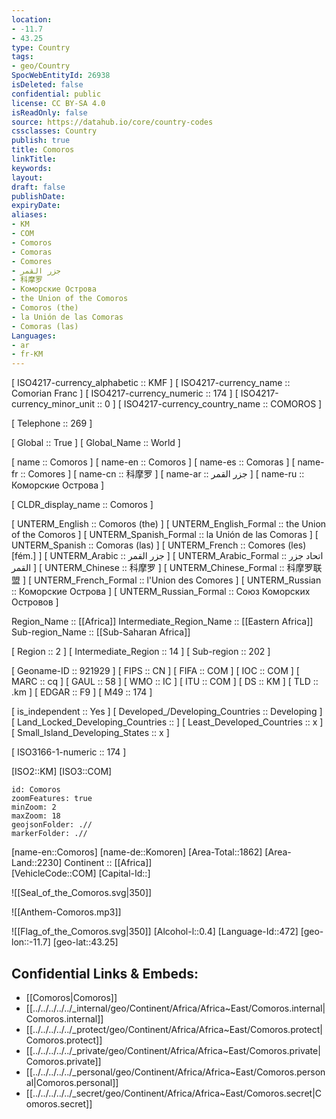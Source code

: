 ```yaml
---
location:
- -11.7
- 43.25
type: Country
tags:
- geo/Country
SpocWebEntityId: 26938
isDeleted: false
confidential: public
license: CC BY-SA 4.0
isReadOnly: false
source: https://datahub.io/core/country-codes
cssclasses: Country
publish: true
title: Comoros
linkTitle: 
keywords: 
layout: 
draft: false
publishDate: 
expiryDate: 
aliases:
- KM
- COM
- Comoros
- Comoras
- Comores
- جزر القمر
- 科摩罗
- Коморские Острова
- the Union of the Comoros
- Comoros (the)
- la Unión de las Comoras
- Comoras (las)
Languages:
- ar
- fr-KM
---
```



[	ISO4217-currency_alphabetic	 :: KMF ] 
[	ISO4217-currency_name	 :: Comorian Franc ] 
[	ISO4217-currency_numeric	 :: 174 ] 
[	ISO4217-currency_minor_unit	 :: 0 ] 
[	ISO4217-currency_country_name	 :: COMOROS ] 

[	Telephone	 :: 269 ] 

[	Global	 :: True ] 
[	Global_Name	 :: World ] 

[	name	 :: Comoros ] 
[	name-en	 :: Comoros ] 
[	name-es	 :: Comoras ] 
[	name-fr	 :: Comores ] 
[	name-cn	 :: 科摩罗 ] 
[	name-ar	 :: جزر القمر ] 
[	name-ru	 :: Коморские Острова ] 

[	CLDR_display_name	 :: Comoros ] 

[	UNTERM_English	 :: Comoros (the) ] 
[	UNTERM_English_Formal	 :: the Union of the Comoros ] 
[	UNTERM_Spanish_Formal	 :: la Unión de las Comoras ] 
[	UNTERM_Spanish	 :: Comoras (las) ] 
[	UNTERM_French	 :: Comores (les) [fém.] ] 
[	UNTERM_Arabic	 :: جزر القمر ] 
[	UNTERM_Arabic_Formal	 :: اتحاد جزر القمر ] 
[	UNTERM_Chinese	 :: 科摩罗 ] 
[	UNTERM_Chinese_Formal	 :: 科摩罗联盟 ] 
[	UNTERM_French_Formal	 :: l'Union des Comores ] 
[	UNTERM_Russian	 :: Коморские Острова ] 
[	UNTERM_Russian_Formal	 :: Союз Коморских Островов ] 

Region_Name ::  [[Africa]] 
Intermediate_Region_Name ::  [[Eastern Africa]] 
Sub-region_Name ::  [[Sub-Saharan Africa]] 

[	Region	 :: 2 ] 
[	Intermediate_Region	 :: 14 ] 
[	Sub-region	 :: 202 ] 

[	Geoname-ID	 :: 921929 ] 
[	FIPS	 :: CN ] 
[	FIFA	 :: COM ] 
[	IOC	 :: COM ] 
[	MARC	 :: cq ] 
[	GAUL	 :: 58 ] 
[	WMO	 :: IC ] 
[	ITU	 :: COM ] 
[	DS	 :: KM ] 
[	TLD	 :: .km ] 
[	EDGAR	 :: F9 ] 
[	M49	 :: 174 ] 

[	is_independent	 :: Yes ] 
[	Developed_/Developing_Countries	 :: Developing ] 
[	Land_Locked_Developing_Countries	 ::  ] 
[	Least_Developed_Countries	 :: x ] 
[	Small_Island_Developing_States	 :: x ] 

[	ISO3166-1-numeric	 :: 174 ] 



[ISO2::KM] 
[ISO3::COM] 
```leaflet
id: Comoros
zoomFeatures: true 
minZoom: 2 
maxZoom: 18
geojsonFolder: .//
markerFolder: .//
```

[name-en::Comoros] 
[name-de::Komoren] 
[Area-Total::1862] 
[Area-Land::2230] 
Continent :: [[Africa]]  
[VehicleCode::COM] 
[Capital-Id::] 

![[Seal_of_the_Comoros.svg|350]] 

![[Anthem-Comoros.mp3]] 

![[Flag_of_the_Comoros.svg|350]] 
[Alcohol-l::0.4] 
[Language-Id::472] 
[geo-lon::-11.7] 
[geo-lat::43.25] 



## Confidential Links & Embeds: 
- [[Comoros|Comoros]] 
- [[../../../../../_internal/geo/Continent/Africa/Africa~East/Comoros.internal|Comoros.internal]] 
- [[../../../../../_protect/geo/Continent/Africa/Africa~East/Comoros.protect|Comoros.protect]] 
- [[../../../../../_private/geo/Continent/Africa/Africa~East/Comoros.private|Comoros.private]] 
- [[../../../../../_personal/geo/Continent/Africa/Africa~East/Comoros.personal|Comoros.personal]] 
- [[../../../../../_secret/geo/Continent/Africa/Africa~East/Comoros.secret|Comoros.secret]] 
